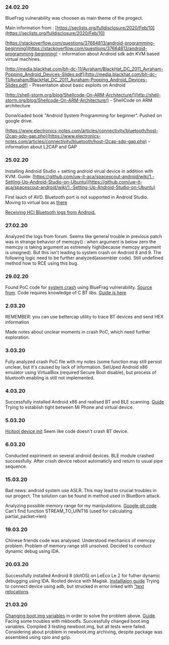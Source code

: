 ### 24.02.20

BlueFrag vulnerability was choosen as main theme of the progect.

Main information from : [https://seclists.org/fulldisclosure/2020/Feb/10](https://seclists.org/fulldisclosure/2020/Feb/10)

[https://stackoverflow.com/questions/37664813/android-programming-beginning](https://stackoverflow.com/questions/37664813/android-programming-beginning) - information about Android sdk adn KVM based virtual machines.

[http://media.blackhat.com/bh-dc-11/Avraham/BlackHat_DC_2011_Avraham-Popping_Android_Devices-Slides.pdf](http://media.blackhat.com/bh-dc-11/Avraham/BlackHat_DC_2011_Avraham-Popping_Android_Devices-Slides.pdf) - Presentation about basic exploits on Android

[http://shell-storm.org/blog/Shellcode-On-ARM-Architecture/](http://shell-storm.org/blog/Shellcode-On-ARM-Architecture/) - ShellCode on ARM architecture

Donwloaded book "Android System Programming for beginner". Pushed on google drive.

[https://www.electronics-notes.com/articles/connectivity/bluetooth/host-l2cap-sdp-gap.php](https://www.electronics-notes.com/articles/connectivity/bluetooth/host-l2cap-sdp-gap.php) - information about L2CAP and GAP

### 25.02.20

Installing Android Studio + setting android virual device in addition with KVM. Guide: [https://github.com/uw-it-aca/spacescout-android/wiki/1.-Setting-Up-Android-Studio-on-Ubuntu](https://github.com/uw-it-aca/spacescout-android/wiki/1.-Setting-Up-Android-Studio-on-Ubuntu)

First lauch of AVD. Bluetooth port is not supported in Android Studio. Moving to virtual box as [there](https://stackoverflow.com/questions/22604305/how-to-use-android-emulator-for-testing-bluetooth-application)

[Receiving HCI Bluetooth logs from Android.](http://www.fte.com/WebHelp/BPA600/Content/Documentation/WhitePapers/BPA600/Encryption/GettingAndroidLinkKey/RetrievingHCIlog.htm)

### 27.02.20

Analyzed the logs from forum. Seems like general trouble in previous patch was in strange behavior of memcpy() : when argument is below zero the memcpy is taking argument as extremely high(because memcpy argument is unsigned). But this isn't leading to system crash on Android 8 and 9. The following logic need to be further analyzed(assembler code). Still undefined method how to RCE using this bug.

### 29.02.20

Found PoC code for [system crash](https://github.com/leommxj/cve-2020-0022/blob/master/poc.c) using BlueFrag vulnerability. [Source from](https://translate.google.com/translate?hl=en&sl=auto&tl=en&u=https%3A%2F%2Fbestwing.me%2FAndroid-8.1-memcpy-func.html). Code requires knowledge of C BT libs. [Guide is here](https://people.csail.mit.edu/albert/bluez-intro/c404.html)

### 2.03.20

REMEMBER: you can use bettercap utility to trace BT devices and send HEX information

Made notes about unclear moments in crash PoC, which need further exploration.

### 3.03.20

Fully analyzed crash PoC file with my notes (some function may still persist unclear, but it's caused by lack of information. SetUped Android x86 emulator using VirtualBox (required Secure Boot disable), but process of bluetooth enabling is still not implemented. 

### 4.03.20

Successfully installed Android x86 and realised BT and BLE scanning. [Guide](https://www.pcsuggest.com/linux-bluetooth-setup-hcitool-bluez/) Trying to establish tight between Mi Phone and virtual device.

### 5.03.20
[Hcitool device init](https://gist.github.com/lexruee/7591755e7d8015f9f8b4) Seem like code doesn't crash BT device.

### 6.03.20

Conducted expiriment on several android devices. BLE module crashed successfully. After crash device reboot automaticly and return to usual pipe sequence.

### 15.03.20

Bad news: android system use ASLR. This may lead to crucial troubles in our progect. The solution can be found in method used in BlueBorn attack.

Analyzing possible memory range for my manipulations. [Google git code](https://android.googlesource.com/platform/system/bt/+/3cb7149d8fed2d7d77ceaa95bf845224c4db3baf/) Can't find function STREAM_TO_UINT16 (used for calculating partial_packet->len)

### 19.03.20

Chinese friends code was analysed. Understood mechanics of memcpy problem. Problem of memory range still unsolved. Decided to conduct dynamic debug using IDA. 

### 20.03.20

Successfully installed Android 8 (dotOS) on LeEco Le 2 for futher dynamic debugging using IDA. Rooted device with Magisk. [Installlaion guide](https://www.xda-developers.com/how-to-install-magisk/) Trying to connect device using adb, but strucked in error linked with ["text relocations](https://android.googlesource.com/platform/bionic/+/master/android-changes-for-ndk-developers.md).

### 21.03.20

[Changing boot.img variables](https://ctf-wiki.github.io/ctf-wiki/android/basic_reverse/dynamic/dynamic_debug/) in order to solve the problem above. [Guide](https://gist.github.com/gregor160300/068c06c0314c19855e999473708c7635). Facing some troubles with mkbootfs. Successfully changed boot.img variables. Compiled 3 testing newboot.img, but all tests were failed. Considering about problem in newboot.img archiving, despite package was assembled using cpio and gzip.
